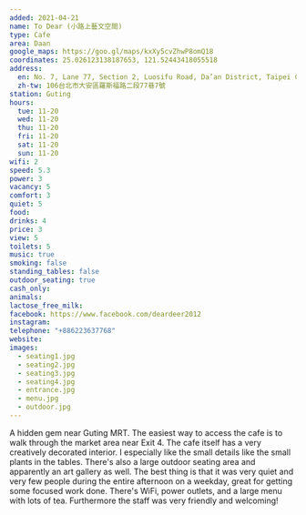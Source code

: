 ```yaml
---
added: 2021-04-21
name: To Dear (小路上藝文空間)
type: Cafe
area: Daan
google_maps: https://goo.gl/maps/kxXy5cvZhwP8omQ18
coordinates: 25.026123138187653, 121.52443418055518
address:
  en: No. 7, Lane 77, Section 2, Luosifu Road, Da’an District, Taipei City, 106
  zh-tw: 106台北市大安區羅斯福路二段77巷7號
station: Guting
hours:
  tue: 11-20
  wed: 11-20
  thu: 11-20
  fri: 11-20
  sat: 11-20
  sun: 11-20
wifi: 2
speed: 5.3
power: 3
vacancy: 5
comfort: 3
quiet: 5
food: 
drinks: 4
price: 3
view: 5
toilets: 5
music: true
smoking: false
standing_tables: false
outdoor_seating: true
cash_only: 
animals: 
lactose_free_milk: 
facebook: https://www.facebook.com/deardeer2012
instagram: 
telephone: "+886223637768"
website: 
images:
  - seating1.jpg
  - seating2.jpg
  - seating3.jpg
  - seating4.jpg
  - entrance.jpg
  - menu.jpg
  - outdoor.jpg
---
```


A hidden gem near Guting MRT. The easiest way to access the cafe is to walk through the market area near Exit 4. The cafe itself has a very creatively decorated interior. I especially like the small details like the small plants in the tables. There's also a large outdoor seating area and apparently an art gallery as well. The best thing is that it was very quiet and very few people during the entire afternoon on a weekday, great for getting some focused work done. There's WiFi, power outlets, and a large menu with lots of tea. Furthermore the staff was very friendly and welcoming!
